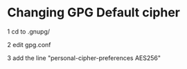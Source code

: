 # Changing GPG Default cipher

  1 cd to .gnupg/
  
  2 edit gpg.conf
  
  3 add the line "personal-cipher-preferences AES256"
